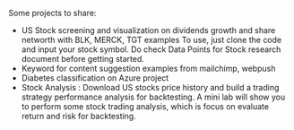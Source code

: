 Some projects to share: 

- US Stock screening and  visualization on dividends growth and share networth with BLK, MERCK, TGT examples
To use, just clone the code and input your stock symbol. Do check Data Points for Stock research document before getting started.
- Keyword for content suggestion  examples from mailchimp, webpush
- Diabetes classification on Azure project
- Stock Analysis : Download US stocks price history and build a trading strategy performance analysis for backtesting. A mini lab will show you to perform some stock trading analysis, which is focus on evaluate return and risk for backtesting. 

